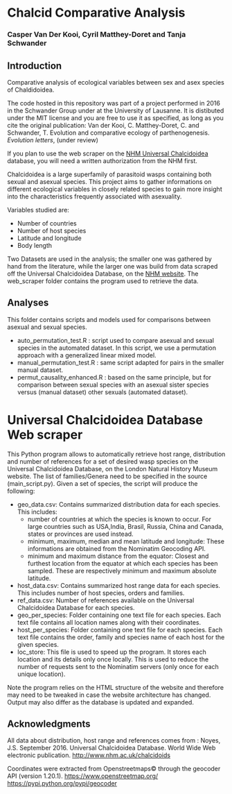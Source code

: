 # Chalcid Comparative Analysis

### Casper Van Der Kooi, Cyril Matthey-Doret and Tanja Schwander

## Introduction

Comparative analysis of ecological variables between sex and
asex species of Chaldidoidea.

The code hosted in this repository was part of a project performed in 2016
in the Schwander Group under at the University of Lausanne. It is distibuted under the MIT license and you are free to use it as specified, as long as you cite the original publication: Van der Kooi, C. Matthey-Doret, C. and Schwander, T. Evolution and comparative ecology of parthenogenesis. _Evolution letters_, (under review)

If you plan to use the web scraper on the [NHM Universal Chalcidoidea](http://www.nhm.ac.uk/our-science/data/chalcidoids/) database, you will need a written authorization from the NHM first.

Chalcidoidea is a large superfamily of parasitoid wasps
containing both sexual and asexual species. This project
aims to gather informations on different ecological variables
in closely related species to gain more insight into
the characteristics frequently associated with asexuality.

Variables studied are:
  * Number of countries
  * Number of host species
  * Latitude and longitude
  * Body length


Two Datasets are used in the analysis; the smaller one was gathered
by hand from the literature, while the larger one was build from
data scraped off the Universal Chalcidoidea Database, on the [NHM
website](http://www.nhm.ac.uk/our-science/data/chalcidoids/). The web_scraper folder contains the program used to retrieve the data.



## Analyses

This folder contains scripts and models used for comparisons between asexual and sexual species.

- auto_permutation_test.R : script used to compare asexual and sexual species in the automated dataset. In this script, we use a permutation approach with a generalized linear mixed model.
- manual_permutation_test.R : same script adapted for pairs in the smaller manual dataset.
- permut_causality_enhanced.R : based on the same principle, but for comparison between sexual species with an asexual sister species versus (manual dataset) other sexuals (automated dataset).


# Universal Chalcidoidea Database Web scraper

This Python program allows to automatically retrieve host range, distribution and number of references for a set of desired wasp species on the Universal Chalcidoidea Database, on the London Natural History Museum website. The list of families/Genera need to be specified in the source (main_script.py). Given a set of species, the script will produce the following:

- geo_data.csv: Contains summarized distribution data for each species. This includes:
  + number of countries at which the species is known to occur. For large countries such as USA,India, Brasil, Russia, China and Canada, states or provinces are used instead.
  + minimum, maximum, median and mean latitude and longitude: These informations are obtained from the Nominatim Geocoding API.
  + minimum and maximum distance from the equator: Closest and furthest location from the equator at which each species has been sampled. These are respectively minimum and maximum absolute latitude.
- host_data.csv: Contains summarized host range data for each species. This includes number of host species, orders and families.
- ref_data.csv: Number of references available on the Universal Chalcidoidea Database for each species.
- geo_per_species: Folder containing one text file for each species. Each text file contains all location names along with their coordinates.
- host_per_species: Folder containing one text file for each species. Each text file contains the order, family and species name of each host for the given species.
- loc_store: This file is used to speed up the program. It stores each location and its details only once locally. This is used to reduce the number of requests sent to the Nominatim servers (only once for each unique location).

Note the program relies on the HTML structure of the website and therefore may need to be tweaked in case the website architecture has changed. Output may also differ as the database is updated and expanded.

## Acknowledgments

All data about distribution, host range and references comes from :
Noyes, J.S. September 2016. Universal Chalcidoidea Database. World Wide Web electronic publication. http://www.nhm.ac.uk/chalcidoids

Coordinates were extracted from Openstreetmaps© through the geocoder API (version 1.20.1).
https://www.openstreetmap.org/
https://pypi.python.org/pypi/geocoder
